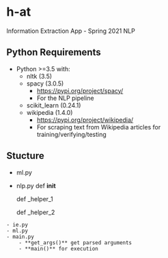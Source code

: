 # h-at
Information Extraction App - Spring 2021 NLP 

## Python Requirements
- Python >=3.5 with:
  - nltk (3.5)
  - spacy (3.0.5)
    - https://pypi.org/project/spacy/
    - For the NLP pipeline
  - scikit_learn (0.24.1)
  - wikipedia (1.4.0)
    - https://pypi.org/project/wikipedia/
    - For scraping text from Wikipedia articles for training/verifying/testing

## Stucture
- ml.py
- nlp.py
	def __init__

	def _helper_1

	def _helper_2
```
- ie.py
- ml.py
- main.py
	- **get_args()** get parsed arguments
	- **main()** for execution
